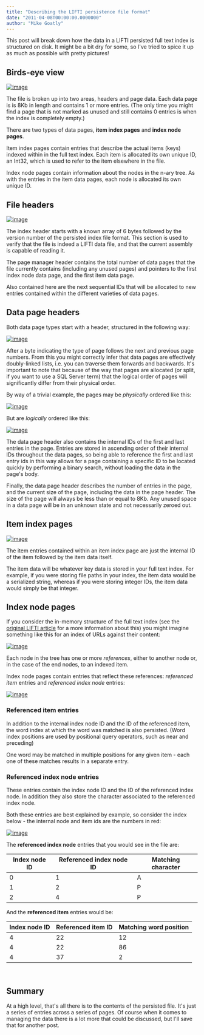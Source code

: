 ```yaml
---
title: "Describing the LIFTI persistence file format"
date: "2011-04-08T00:00:00.0000000"
author: "Mike Goatly"
---
```

This post will break down how the data in a LIFTI persisted full
text index is structured on disk\. It might be a bit dry for some\,
so I've tried to spice it up as much as possible with pretty
pictures\!

## Birds\-eye view

[![image](/images/post/Windows-Live-Writer_Structure-of-the-LIFTI-page-data_C4E8_image_thumb.png)](/images/post/Windows-Live-Writer_Structure-of-the-LIFTI-page-data_C4E8_image_2.png)

The file is broken up into two areas\, headers and page data\.
Each data page is is 8Kb in length and contains 1 or more entries\.
\(The only time you might find a page that is not marked as unused
and still contains 0 entries is when the index is completely
empty\.\)

There are two types of data pages\, **item index
pages** and **index node pages**\.

Item index pages contain entries that describe the actual items
\(keys\) indexed within in the full text index\. Each item is
allocated its own unique ID\, an Int32\, which is used to refer to
the item elsewhere in the file\.

Index node pages contain information about the nodes in the
n\-ary tree\. As with the entries in the item data pages\, each node
is allocated its own unique ID\.

## File headers

[![image](/images/post/Windows-Live-Writer_Structure-of-the-LIFTI-page-data_C4E8_image_thumb_1.png)](/images/post/Windows-Live-Writer_Structure-of-the-LIFTI-page-data_C4E8_image_4.png)

The index header starts with a known array of 6 bytes followed
by the version number of the persisted index file format\. This
section is used to verify that the file is indeed a LIFTI data
file\, and that the current assembly is capable of reading it\.

The page manager header contains the total number of data pages
that the file currently contains \(including any unused pages\) and
pointers to the first index node data page\, and the first item data
page\.

Also contained here are the next sequential IDs that will be
allocated to new entries contained within the different varieties
of data pages\.

## Data page headers

Both data page types start with a header\, structured in the
following way:

[![image](/images/post/Windows-Live-Writer_Structure-of-the-LIFTI-page-data_C4E8_image_thumb_4.png)](/images/post/Windows-Live-Writer_Structure-of-the-LIFTI-page-data_C4E8_image_10.png)

After a byte indicating the type of page follows the next and
previous page numbers\. From this you might correctly infer that
data pages are effectively doubly\-linked lists\, i\.e\. you can
traverse them forwards and backwards\. It's important to note that
because of the way that pages are allocated \(or split\, if you want
to use a SQL Server term\) that the logical order of pages will
significantly differ from their physical order\.

By way of a trivial example\, the pages may be
*physically* ordered like this:

[![image](/images/post/Windows-Live-Writer_Structure-of-the-LIFTI-page-data_C4E8_image_thumb_5.png)](/images/post/Windows-Live-Writer_Structure-of-the-LIFTI-page-data_C4E8_image_12.png)

But are *logically* ordered like this:

[![image](/images/post/Windows-Live-Writer_Structure-of-the-LIFTI-page-data_C4E8_image_thumb_6.png)](/images/post/Windows-Live-Writer_Structure-of-the-LIFTI-page-data_C4E8_image_14.png)

The data page header also contains the internal IDs of the first
and last entries in the page\. Entries are stored in ascending order
of their internal IDs throughout the data pages\, so being able to
reference the first and last entry ids in this way allows for a
page containing a specific ID to be located quickly by performing a
binary search\, without loading the data in the page's body\.

Finally\, the data page header describes the number of entries in
the page\, and the current size of the page\, including the data in
the page header\. The size of the page will always be less than or
equal to 8Kb\. Any unused space in a data page will be in an unknown
state and not necessarily zeroed out\.

## Item index pages

[![image](/images/post/Windows-Live-Writer_Structure-of-the-LIFTI-page-data_C4E8_image_thumb_2.png)](/images/post/Windows-Live-Writer_Structure-of-the-LIFTI-page-data_C4E8_image_6.png)

The item entries contained within an item index page are just
the internal ID of the item followed by the item data itself\.

The item data will be whatever key data is stored in your full
text index\. For example\, if you were storing file paths in your
index\, the item data would be a serialized string\, whereas if you
were storing integer IDs\, the item data would simply be that
integer\.

## Index node pages

If you consider the in\-memory structure of the full text index
\(see the [original LIFTI article](/2010/11/18/lifti-searching-pascal-cased-words.aspx) for a more information
about this\) you might imagine something like this for an index of
URLs against their content:

[![image](/images/post/Windows-Live-Writer_Structure-of-the-LIFTI-page-data_C4E8_image_thumb_10.png)](/images/post/Windows-Live-Writer_Structure-of-the-LIFTI-page-data_C4E8_image_22.png)

Each node in the tree has one or more *references*\,
either to another node or\, in the case of the end nodes\, to an
indexed item\.

Index node pages contain entries that reflect these references:
*referenced item* entries and *referenced index node*
entries:

[![image](/images/post/Windows-Live-Writer_Structure-of-the-LIFTI-page-data_C4E8_image_thumb_3.png)](/images/post/Windows-Live-Writer_Structure-of-the-LIFTI-page-data_C4E8_image_8.png)

### Referenced item entries

In addition to the internal index node ID and the ID of the
referenced item\, the word index at which the word was matched is
also persisted\. \(Word index positions are used by positional query
operators\, such as near and preceding\)

One word may be matched in multiple positions for any given item
\- each one of these matches results in a separate entry\.

### Referenced index node entries

These entries contain the index node ID and the ID of the
referenced index node\. In addition they also store the character
associated to the referenced index node\.

Both these entries are best explained by example\, so consider
the index below \- the internal node and item ids are the numbers in
red:

[![image](/images/post/Windows-Live-Writer_Structure-of-the-LIFTI-page-data_C4E8_image_thumb_11.png)](/images/post/Windows-Live-Writer_Structure-of-the-LIFTI-page-data_C4E8_image_24.png)

The **referenced index node** entries that you
would see in the file are:

|Index node ID|Referenced index node ID|Matching character|
|-|-|-|
|0|1|A|
|1|2|P|
|2|4|P|

And the **referenced item** entries would be:

|Index node ID|Referenced item ID|Matching word position|
|-|-|-|
|4|22|12|
|4|22|86|
|4|37|2|

 

## Summary

At a high level\, that's all there is to the contents of the
persisted file\. It's just a series of entries across a series of
pages\. Of course when it comes to managing the data there is a lot
more that could be discussed\, but I'll save that for another
post\.

